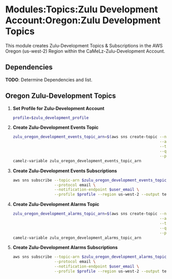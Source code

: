 # Modules:Topics:Zulu Development Account:Oregon:Zulu Development Topics

This module creates Zulu-Development Topics & Subscriptions in the AWS Oregon (us-west-2) Region within the
CaMeLz-Zulu-Development Account.

## Dependencies

**TODO**: Determine Dependencies and list.

## Oregon Zulu-Development Topics

1. **Set Profile for Zulu-Development Account**

    ```bash
    profile=$zulu_development_profile
    ```

1. **Create Zulu-Development Events Topic**

    ```bash
    zulu_oregon_development_events_topic_arn=$(aws sns create-topic --name Zulu-Development-Events \
                                                                    --attributes "DisplayName=ZULD Events" \
                                                                    --tags Key=Name,Value=Zulu-Development-Events-Topic Key=Company,Value=Zulu Key=Environment,Value=Development \
                                                                    --query 'TopicArn' \
                                                                    --profile $profile --region us-west-2 --output text)
    camelz-variable zulu_oregon_development_events_topic_arn
    ```

1. **Create Zulu-Development Events Subscriptions**

    ```bash
    aws sns subscribe --topic-arn $zulu_oregon_development_events_topic_arn \
                      --protocol email \
                      --notification-endpoint $user_email \
                      --profile $profile --region us-west-2 --output text
    ```

1. **Create Zulu-Development Alarms Topic**

    ```bash
    zulu_oregon_development_alarms_topic_arn=$(aws sns create-topic --name Zulu-Development-Alarms \
                                                                    --attributes "DisplayName=ZULD Alarms" \
                                                                    --tags Key=Name,Value=Zulu-Development-Alarms-Topic Key=Company,Value=Zulu Key=Environment,Value=Development \
                                                                    --query 'TopicArn' \
                                                                    --profile $profile --region us-west-2 --output text)
    camelz-variable zulu_oregon_development_alarms_topic_arn
    ```

1. **Create Zulu-Development Alarms Subscriptions**

    ```bash
    aws sns subscribe --topic-arn $zulu_oregon_development_alarms_topic_arn \
                      --protocol email \
                      --notification-endpoint $user_email \
                      --profile $profile --region us-west-2 --output text
    ```
